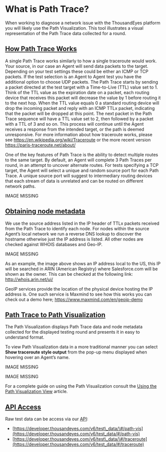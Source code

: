 # What is Path Trace?

When working to diagnose a network issue with the ThousandEyes platform you will likely use the Path Visualization. This tool illustrates a visual representation of the Path Trace data collected for a round.

## [How Path Trace Works]()

A single Path Trace works similarly to how a single traceroute would work. Your source, in our case an Agent will send data packets to the target. Depending on your test settings these could be either an ICMP or TCP packets. If the test selection is an Agent to Agent test you have the additional option to choose UDP packets. The Path Trace starts by sending a packet directed at the test target with a Time-to-Live \(TTL\) value set to 1. Think of the TTL value as the expiration date on a packet, each routing device that receives this packet will decrease the value by 1 before routing it to the next hop. When the TTL value equals 0 a standard routing device will drop the incoming packet and reply with an ICMP TTLx packet, indicating that the packet will be dropped at this point. The next packet in the Path Trace sequence will have a TTL value set to 2, then followed by a packet with a TTL of 3 and so on. This process will continue until the Agent receives a response from the intended target, or the path is deemed unresponsive. For more information about how traceroute works, please see https://en.wikipedia.org/wiki/Traceroute or the more recent version https://paris-traceroute.net/about/

One of the key features of Path Trace is the ability to detect multiple routes to the same target. By default, an Agent will complete 3 Path Traces per round, in an attempt to uncover alternate routes.  For tests specifying a TCP target, the Agent will select a unique and random source port for each Path Trace. A unique source port will suggest to intermediary routing devices that each stream of data is unrelated and can be routed on different network paths.

IMAGE MISSING

## [Obtaining node metadata]()

We use the source address listed in the IP header of TTLx packets received from the Path Trace to identify each node. For nodes within the source Agent’s local network we run a reverse DNS lookup to discover the hostname otherwise just the IP address is listed. All other nodes are checked against WHOIS databases and Geo-IP.

IMAGE MISSING

As an example, the image above shows an IP address local to the US, this IP will be searched in ARIN \(American Registry\) where Salesforce.com will be shown as the owner. This can be checked at the following link: http://whois.arin.net/ui/

GeoIP services provide the location of the physical device hosting the IP address is. One such service is Maxmind to see how this works you can check out a demo here; https://www.maxmind.com/en/geoip-demo

## [Path Trace to Path Visualization]()

The Path Visualization displays Path Trace data and node metadata collected for the displayed testing round and presents it in easy to understand format.

To view Path Visualization data in a more traditional manner you can select **Show traceroute style output** from the pop-up menu displayed when hovering over an Agent’s name.

IMAGE MISSING

IMAGE MISSING

For a complete guide on using the Path Visualization consult the [Using the Path Visualization View](https://success.thousandeyes.com/PublicArticlePage?articleIdParam=kA0E0000000CmmiKAC_Using-the-Path-Visualization-View-1472235331660) article.

## [API Access]()

Raw test data can be access via our [API](https://developer.thousandeyes.com/v6/test_data/):

* [https://developer.thousandeyes.com/v6/test\_data/\#/path-vis](https://developer.thousandeyes.com/v6/test_data/#/path-vis)
* [https://developer.thousandeyes.com/v6/test\_data/\#/traceroute](https://developer.thousandeyes.com/v6/test_data/#/traceroute)


